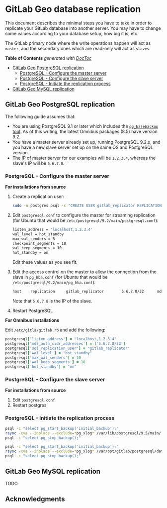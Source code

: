 # GitLab Geo database replication

This document describes the minimal steps you have to take in order to
replicate your GitLab database into another server. You may have to change
some values according to your database setup, how big it is, etc.

The GitLab primary node where the write operations happen will act as `master`,
and the secondary ones which are read-only will act as `slaves`.

<!-- START doctoc generated TOC please keep comment here to allow auto update -->
<!-- DON'T EDIT THIS SECTION, INSTEAD RE-RUN doctoc TO UPDATE -->
**Table of Contents**  *generated with [DocToc](https://github.com/thlorenz/doctoc)*

- [GitLab Geo PostgreSQL replication](#gitlab-geo-postgresql-replication)
    - [PostgreSQL - Configure the master server](#postgresql-configure-the-master-server)
    - [PostgreSQL - Configure the slave server](#postgresql-configure-the-slave-server)
    - [PostgreSQL - Initiate the replication process](#postgresql-initiate-the-replication-process)
- [GitLab Geo MySQL replication](#gitlab-geo-mysql-replication)

<!-- END doctoc generated TOC please keep comment here to allow auto update -->

## GitLab Geo PostgreSQL replication

The following guide assumes that:

- You are using PostgreSQL 9.1 or later which includes the
  [`pg_basebackup` tool][pgback]. As of this writing, the latest Omnibus
  packages (8.5) have version 9.2.
- You have a master server already set up, running PostgreSQL 9.2.x, and you
  have a new slave server set up on the same OS and PostgreSQL version.
- The IP of master server for our examples will be `1.2.3.4`, whereas the
  slave's IP will be `5.6.7.8`.

[pgback]: http://www.postgresql.org/docs/9.2/static/app-pgbasebackup.html

### PostgreSQL - Configure the master server

**For installations from source**

1. Create a replication user:

    ```bash
    sudo -u postgres psql -c "CREATE USER gitlab_replicator REPLICATION LOGIN ENCRYPTED PASSWORD 'thepassword';"
    ```

1. Edit `postgresql.conf` to configure the master for streaming replication
   (for Ubuntu that would be `/etc/postgresql/9.2/main/postgresql.conf`):

    ```bash
    listen_address = 'localhost,1.2.3.4'
    wal_level = hot_standby
    max_wal_senders = 5
    checkpoint_segments = 10
    wal_keep_segments = 10
    hot_standby = on
    ```

    Edit these values as you see fit.

1. Edit the access control on the master to allow the connection from the slave
   in `pg_hba.conf` (for Ubuntu that would be `/etc/postgresql/9.2/main/pg_hba.conf`):

    ```bash
    host    replication     gitlab_replicator        5.6.7.8/32      md5
    ```

    Note that `5.6.7.8` is the IP of the slave.

1. Restart PostgreSQL

**For Omnibus installations**

Edit `/etc/gitla/gitlab.rb` and add the following:

```ruby
postgresql['listen_address'] = "localhost,1.2.3.4"
postgresql['md5_auth_cidr_addresses'] = ['5.6.7.8/32']
postgresql['sql_replication_user'] = "gitlab_replicator"
postgresql['wal_level'] = "hot_standby"
postgresql['max_wal_senders'] = 10
postgresql['wal_keep_segments'] = 10
postgresql['hot_standby'] = "on"
```

### PostgreSQL - Configure the slave server

**For installations from source**

1. Edit `postgresql.conf`
1. Restart postgres

### PostgreSQL - Initiate the replication process

```bash
psql -c "select pg_start_backup('initial_backup');"
rsync -cva --inplace --exclude=*pg_xlog* /var/lib/postgresql/9.5/main/ slave_IP_address:/var/lib/postgresql/9.5/main/
psql -c "select pg_stop_backup();"
```

```bash
psql -c "select pg_start_backup('initial_backup');"
rsync -cva --inplace --exclude=*pg_xlog* /var/opt/gitlab/postgresql/data/ slave_IP_address:/var/opt/gitlab/postgresql/data/
psql -c "select pg_stop_backup();"
```

## GitLab Geo MySQL replication

TODO

## Acknowledgments


